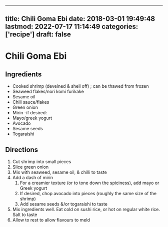 
---
title: Chili Goma Ebi
date: 2018-03-01 19:49:48
lastmod: 2022-07-17 11:14:49
categories: ['recipe']
draft: false
---


# Chili Goma Ebi
## Ingredients
- Cooked shrimp (deveined & shell off) ; can be thawed from frozen
- Seaweed flakes/nori komi furikake
- Sesame oil
- Chili sauce/flakes
- Green onion
- Mirin
-if desired:
- Mayo/greek yogurt 
- Avocado
- Sesame seeds
- Togaraishi

## Directions
1. Cut shrimp into small pieces
2. Slice green onion
3. Mix with seaweed, sesame oil, & chilli to taste
4. Add a dash of mirin
	1. For a creamier texture (or to tone down the spiciness), add mayo or Greek yogurt
	2. If desired, chop avocado into pieces (roughly the same size of the shrimp) 
	3. Add sesame seeds &/or togaraishi to taste
5. Mix ingredients well. Eat cold on sushi rice, or hot on regular white rice. Salt to taste
6. Allow to rest to allow flavours to meld

<!-- #recipe #public -->

<!-- {BearID:BAB20A42-348D-4BD2-B065-884AA4122458-1780-000541AD97A374F1} -->
